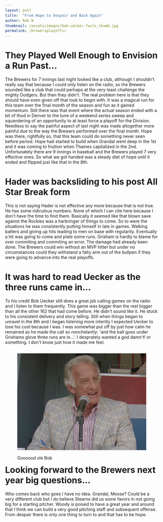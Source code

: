 ```yaml
---
layout: post
title:  "From Hope to Despair and Back Again"
author: Rob W
thumbnail: /assets/images/bob-uecker-facts_thumb.jpg
permalink: /brewersplayoffs/
---
```


# They Played Well Enough to Envision a Run Past...
The Brewers for 7 innings last night looked like a club, although I shouldn't really say that because I could only listen on the radio, so the Brewers sounded like a club that could perhaps at the very least challenge the mighty Dodgers.  But then they didn't.  The real problem here is that they should have even given off that look to begin with.  It was a magical run for this team over the final month of the season and fun as it gained momentum.  Still there was that event where the actual season ended with a bit of thud in Denver to the tune of a weekend series sweep and squandering of an opportunity to at least force a playoff for the Division.  Needless to say the painful aspect of last night was made altogether more painful due to the way the Brewers performed over the final month. Hope was there, rightfully so, that this team could do something never seen before period.  Hope had started to build when Grandal went deep in the 1st and it was coming to fruition when Thames capitalized in the 2nd. Unfortunately there are 9 innings in baseball and the Brewers played 7 very effective ones.  So what we got handed was a steady diet of hope until it ended and flipped just like that in the 8th.

# Hader was backsliding to his post All Star Break form
This is not saying Hader is not effective any more because that is not true. He has some ridiculous numbers.  None of which I can cite here because I don't have the time to find them.  Basically it seemed like that blown save against the Rockies was a harbringer of things to come. So to were the situations he was consistently putting himself in late in games.  Walking batters and giving up hits leading to men on base with regularity.  Eventually a hit was going to come and plate some runs. Grisham is hardly to blame for over commiting and commiting an error.  The damage had already been done.  The Brewers could win without an MVP hitter but under no circumstances could they withstand a falty arm out of the bullpen if they were going to advance into the real playoffs.

# It was hard to read Uecker as the three runs came in...
To his credit Bob Uecker still does a great job calling games on the radio and I listen to them frequently.  This game was bigger than the rest bigger than all the other 162 that had come before.  He didn't sound like it.  He stuck to his consistent delivery and story telling.  Still when things began to unravel in the 8th and I began listening more intently I expected Uecker to lose his cool because I was.  I was somewhat put off by just how calm he remained as he made the call so nonchelantly: 'and the ball goes under Grishams glove three runs are in...'.  I desprately wanted a god damn't! or something.  I don't know just how it made me feel.  <figure style= "float:right">
  <img src="/assets/images/bob-uecker-facts_fullsize_story1.jpg" alt="uecker">
  <figcaption>Goooood ole Bob</figcaption>
</figure>

# Looking forward to the Brewers next year big questions...
Who comes back who goes I have no idea.  Grandal, Moose?  Could be a very different club but I do believe Stearns did us some favors in not going big for a starting pitcher.  Woody is poised to have a great year and around that I think we can build a very good pitching staff and subsequent offense.  From despair there is only one thing to turn to and that has to be hope.